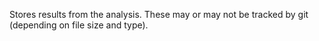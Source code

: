 Stores results from the analysis. These may or may not be tracked by git (depending on file size and type).
